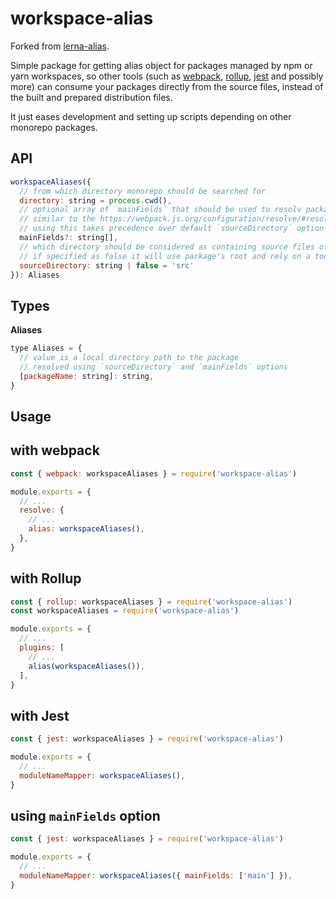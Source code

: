 # workspace-alias

Forked from [lerna-alias](https://github.com/Andarist/lerna-alias).

Simple package for getting alias object for packages managed by npm or yarn workspaces, so other tools (such as [webpack](https://webpack.js.org/), [rollup](https://rollupjs.org/), [jest](http://facebook.github.io/jest/) and possibly more) can consume your packages directly from the source files, instead of the built and prepared distribution files.

It just eases development and setting up scripts depending on other monorepo packages.

## API

```js
workspaceAliases({
  // from which directory monorepo should be searched for
  directory: string = process.cwd(),
  // optional array of `mainFields` that should be used to resolv package's entry point
  // similar to the https://webpack.js.org/configuration/resolve/#resolve-mainfields
  // using this takes precedence over default `sourceDirectory` option
  mainFields?: string[],
  // which directory should be considered as containing source files of a package
  // if specified as false it will use package's root and rely on a tool's (i.e. webpack) resolving algorithm
  sourceDirectory: string | false = 'src'
}): Aliases
```

## Types

**Aliases**

```js
type Aliases = {
  // value is a local directory path to the package
  // resolved using `sourceDirectory` and `mainFields` options
  [packageName: string]: string,
}
```

## Usage

## with webpack

```js
const { webpack: workspaceAliases } = require('workspace-alias')

module.exports = {
  // ...
  resolve: {
    // ...
    alias: workspaceAliases(),
  },
}
```

## with Rollup

```js
const { rollup: workspaceAliases } = require('workspace-alias')
const workspaceAliases = require('workspace-alias')

module.exports = {
  // ...
  plugins: [
    // ...
    alias(workspaceAliases()),
  ],
}
```

## with Jest

```js
const { jest: workspaceAliases } = require('workspace-alias')

module.exports = {
  // ...
  moduleNameMapper: workspaceAliases(),
}
```

## using `mainFields` option

```js
const { jest: workspaceAliases } = require('workspace-alias')

module.exports = {
  // ...
  moduleNameMapper: workspaceAliases({ mainFields: ['main'] }),
}
```
